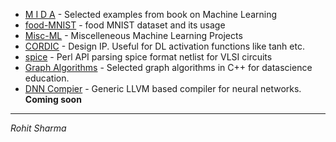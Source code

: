 
* [M I D A](https://srohit0.github.io/mida/) - Selected examples from book on Machine Learning
* [food-MNIST](https://srohit0.github.io/food_mnist) - food MNIST dataset and its usage
* [Misc-ML](https://srohit0.github.io/Misc/) - Miscelleneous Machine Learning Projects
* [CORDIC](https://srohit0.github.io/CORDIC/) - Design IP. Useful for DL activation functions like tanh etc.
* [spice](https://github.com/srohit0/spice) - Perl API parsing spice format netlist for VLSI circuits
* [Graph Algorithms](https://github.com/srohit0/DataScienceGraphAlgorithms) - Selected graph algorithms in C++ for datascience education.
* [DNN Compier](https://github.com/srohit0/dnnCompiler) - Generic LLVM based compiler for neural networks. **Coming soon**



***
*Rohit Sharma*
